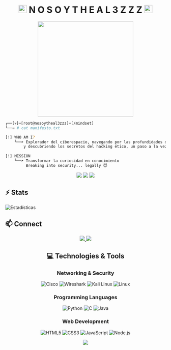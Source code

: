 <div align="center">
  <h1>
    <img src="https://i.imgur.com/AZa5yxl.gif" width="25" /> 
    N O S O Y T H E A L 3 Z Z Z
    <img src="https://i.imgur.com/AZa5yxl.gif" width="25" />
  </h1>
</div>

<div align="center">
  <img src="https://media.giphy.com/media/l41lSxVZVzO1l4tDa/giphy.gif" width="300"/>
</div>

```bash
┌──[💀]─[root@nosoytheal3zzz]─[/mindset]
└──╼ # cat manifesto.txt

[!] WHO AM I?
    └──➤ Explorador del ciberespacio, navegando por las profundidades de las redes
        y descubriendo los secretos del hacking ético, un paso a la vez.
        
[!] MISSION
    └──➤ Transformar la curiosidad en conocimiento
         Breaking into security... legally 😈
```

<div align="center">
  <p>
    <img src="https://img.shields.io/badge/Redes-101010?style=for-the-badge&logo=cisco&logoColor=white"/>
    <img src="https://img.shields.io/badge/Ethical_Hacking-101010?style=for-the-badge&logo=kali-linux&logoColor=white"/>
    <img src="https://img.shields.io/badge/Networking-%23121011?style=for-the-badge"/>
  </p>
</div>

## ⚡ Stats
![Estadísticas](https://github-readme-stats.vercel.app/api?username=Nosoytheal3zzz&show_icons=true&theme=midnight-purple)

## 📫 Connect
<div align="center">
  <a href="TU_LINKEDIN">
    <img src="https://img.shields.io/badge/LinkedIn-101010?style=for-the-badge&logo=linkedin&logoColor=white"/>
  </a>
  <a href="mailto:TU_EMAIL">
    <img src="https://img.shields.io/badge/Email-101010?style=for-the-badge&logo=gmail&logoColor=white"/>
  </a>
</div>

<h2 align="center">💻 Technologies & Tools</h2>

<div align="center">
  
  ### Networking & Security
  ![Cisco](https://img.shields.io/badge/-Cisco-000000?style=flat&logo=cisco&logoColor=white)
  ![Wireshark](https://img.shields.io/badge/-Wireshark-1679A7?style=flat&logo=wireshark&logoColor=white)
  ![Kali Linux](https://img.shields.io/badge/-Kali%20Linux-557C94?style=flat&logo=kali-linux&logoColor=white)
  ![Linux](https://img.shields.io/badge/-Linux-FCC624?style=flat&logo=linux&logoColor=black)

  ### Programming Languages
  ![Python](https://img.shields.io/badge/-Python-3776AB?style=flat&logo=python&logoColor=white)
  ![C](https://img.shields.io/badge/-C-00599C?style=flat&logo=c&logoColor=white)
  ![Java](https://img.shields.io/badge/-Java-007396?style=flat&logo=java&logoColor=white)
  
  ### Web Development
  ![HTML5](https://img.shields.io/badge/-HTML5-E34F26?style=flat&logo=html5&logoColor=white)
  ![CSS3](https://img.shields.io/badge/-CSS3-1572B6?style=flat&logo=css3&logoColor=white)
  ![JavaScript](https://img.shields.io/badge/-JavaScript-F7DF1E?style=flat&logo=javascript&logoColor=black)
  ![Node.js](https://img.shields.io/badge/-Node.js-339933?style=flat&logo=node.js&logoColor=white)
  
</div>

<div align="center">
  <img src="https://komarev.com/ghpvc/?username=Nosoytheal3zzz&style=for-the-badge&color=101010"/>
</div>
